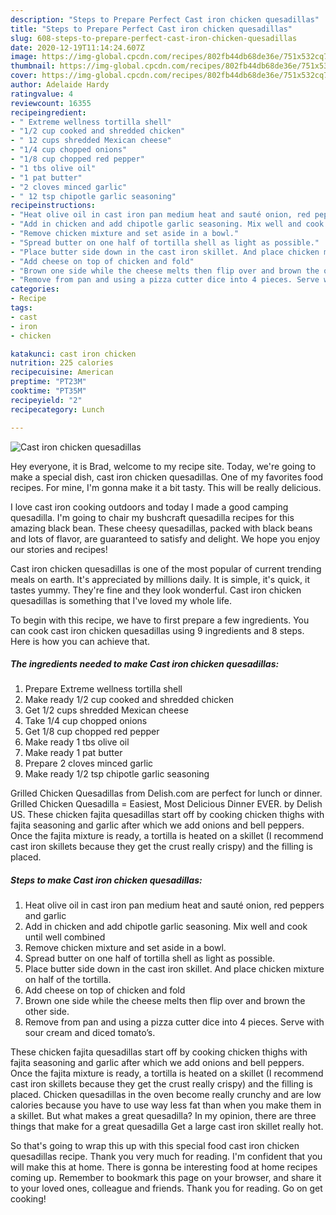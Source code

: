 ```yaml
---
description: "Steps to Prepare Perfect Cast iron chicken quesadillas"
title: "Steps to Prepare Perfect Cast iron chicken quesadillas"
slug: 608-steps-to-prepare-perfect-cast-iron-chicken-quesadillas
date: 2020-12-19T11:14:24.607Z
image: https://img-global.cpcdn.com/recipes/802fb44db68de36e/751x532cq70/cast-iron-chicken-quesadillas-recipe-main-photo.jpg
thumbnail: https://img-global.cpcdn.com/recipes/802fb44db68de36e/751x532cq70/cast-iron-chicken-quesadillas-recipe-main-photo.jpg
cover: https://img-global.cpcdn.com/recipes/802fb44db68de36e/751x532cq70/cast-iron-chicken-quesadillas-recipe-main-photo.jpg
author: Adelaide Hardy
ratingvalue: 4
reviewcount: 16355
recipeingredient:
- " Extreme wellness tortilla shell"
- "1/2 cup cooked and shredded chicken"
- " 12 cups shredded Mexican cheese"
- "1/4 cup chopped onions"
- "1/8 cup chopped red pepper"
- "1 tbs olive oil"
- "1 pat butter"
- "2 cloves minced garlic"
- " 12 tsp chipotle garlic seasoning"
recipeinstructions:
- "Heat olive oil in cast iron pan medium heat and sauté onion, red peppers and garlic"
- "Add in chicken and add chipotle garlic seasoning. Mix well and cook until well combined"
- "Remove chicken mixture and set aside in a bowl."
- "Spread butter on one half of tortilla shell as light as possible."
- "Place butter side down in the cast iron skillet. And place chicken mixture on half of the tortilla."
- "Add cheese on top of chicken and fold"
- "Brown one side while the cheese melts then flip over and brown the other side."
- "Remove from pan and using a pizza cutter dice into 4 pieces. Serve with sour cream and diced tomato’s."
categories:
- Recipe
tags:
- cast
- iron
- chicken

katakunci: cast iron chicken 
nutrition: 225 calories
recipecuisine: American
preptime: "PT23M"
cooktime: "PT35M"
recipeyield: "2"
recipecategory: Lunch

---
```



![Cast iron chicken quesadillas](https://img-global.cpcdn.com/recipes/802fb44db68de36e/751x532cq70/cast-iron-chicken-quesadillas-recipe-main-photo.jpg)

Hey everyone, it is Brad, welcome to my recipe site. Today, we're going to make a special dish, cast iron chicken quesadillas. One of my favorites food recipes. For mine, I'm gonna make it a bit tasty. This will be really delicious.

I love cast iron cooking outdoors and today I made a good camping quesadilla. I&#39;m going to chair my bushcraft quesadilla recipes for this amazing black bean. These cheesy quesadillas, packed with black beans and lots of flavor, are guaranteed to satisfy and delight. We hope you enjoy our stories and recipes!

Cast iron chicken quesadillas is one of the most popular of current trending meals on earth. It's appreciated by millions daily. It is simple, it's quick, it tastes yummy. They're fine and they look wonderful. Cast iron chicken quesadillas is something that I've loved my whole life.


To begin with this recipe, we have to first prepare a few ingredients. You can cook cast iron chicken quesadillas using 9 ingredients and 8 steps. Here is how you can achieve that.

<!--inarticleads1-->

##### The ingredients needed to make Cast iron chicken quesadillas:

1. Prepare  Extreme wellness tortilla shell
1. Make ready 1/2 cup cooked and shredded chicken
1. Get  1/2 cups shredded Mexican cheese
1. Take 1/4 cup chopped onions
1. Get 1/8 cup chopped red pepper
1. Make ready 1 tbs olive oil
1. Make ready 1 pat butter
1. Prepare 2 cloves minced garlic
1. Make ready  1/2 tsp chipotle garlic seasoning


Grilled Chicken Quesadillas from Delish.com are perfect for lunch or dinner. Grilled Chicken Quesadilla = Easiest, Most Delicious Dinner EVER. by Delish US. These chicken fajita quesadillas start off by cooking chicken thighs with fajita seasoning and garlic after which we add onions and bell peppers. Once the fajita mixture is ready, a tortilla is heated on a skillet (I recommend cast iron skillets because they get the crust really crispy) and the filling is placed. 

<!--inarticleads2-->

##### Steps to make Cast iron chicken quesadillas:

1. Heat olive oil in cast iron pan medium heat and sauté onion, red peppers and garlic
1. Add in chicken and add chipotle garlic seasoning. Mix well and cook until well combined
1. Remove chicken mixture and set aside in a bowl.
1. Spread butter on one half of tortilla shell as light as possible.
1. Place butter side down in the cast iron skillet. And place chicken mixture on half of the tortilla.
1. Add cheese on top of chicken and fold
1. Brown one side while the cheese melts then flip over and brown the other side.
1. Remove from pan and using a pizza cutter dice into 4 pieces. Serve with sour cream and diced tomato’s.


These chicken fajita quesadillas start off by cooking chicken thighs with fajita seasoning and garlic after which we add onions and bell peppers. Once the fajita mixture is ready, a tortilla is heated on a skillet (I recommend cast iron skillets because they get the crust really crispy) and the filling is placed. Chicken quesadillas in the oven become really crunchy and are low calories because you have to use way less fat than when you make them in a skillet. But what makes a great quesadilla? In my opinion, there are three things that make for a great quesadilla Get a large cast iron skillet really hot. 

So that's going to wrap this up with this special food cast iron chicken quesadillas recipe. Thank you very much for reading. I'm confident that you will make this at home. There is gonna be interesting food at home recipes coming up. Remember to bookmark this page on your browser, and share it to your loved ones, colleague and friends. Thank you for reading. Go on get cooking!
